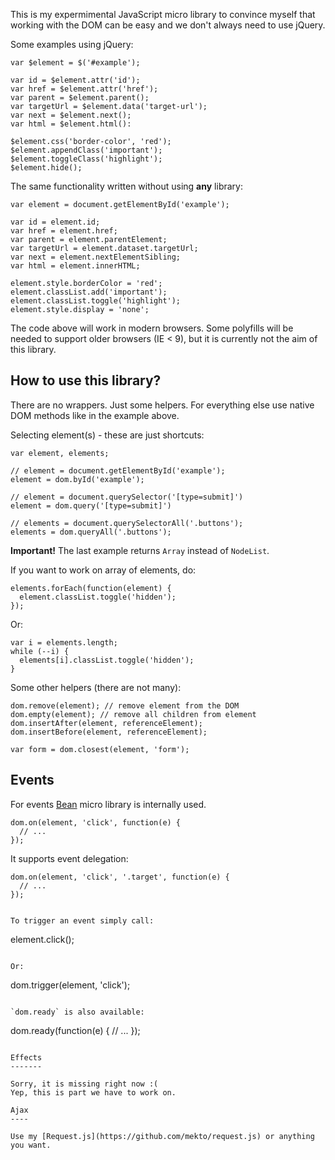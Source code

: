 This is my expermimental JavaScript micro library to convince myself that working with
the DOM can be easy and we don't always need to use jQuery.

Some examples using jQuery:

```
var $element = $('#example');

var id = $element.attr('id');
var href = $element.attr('href');
var parent = $element.parent();
var targetUrl = $element.data('target-url');
var next = $element.next();
var html = $element.html():

$element.css('border-color', 'red');
$element.appendClass('important');
$element.toggleClass('highlight');
$element.hide();
```

The same functionality written without using __any__ library:

```
var element = document.getElementById('example');

var id = element.id;
var href = element.href;
var parent = element.parentElement;
var targetUrl = element.dataset.targetUrl;
var next = element.nextElementSibling;
var html = element.innerHTML;

element.style.borderColor = 'red';
element.classList.add('important');
element.classList.toggle('highlight');
element.style.display = 'none';
```

The code above will work in modern browsers. Some polyfills will be needed to support
older browsers (IE < 9), but it is currently not the aim of this library.

How to use this library?
------------------------

There are no wrappers. Just some helpers. For everything else use native DOM methods like
in the example above.

Selecting element(s) - these are just shortcuts:

```
var element, elements;

// element = document.getElementById('example');
element = dom.byId('example');

// element = document.querySelector('[type=submit]')
element = dom.query('[type=submit]')

// elements = document.querySelectorAll('.buttons');
elements = dom.queryAll('.buttons');
```

__Important!__ The last example returns `Array` instead of `NodeList`.

If you want to work on array of elements, do:

```
elements.forEach(function(element) {
  element.classList.toggle('hidden');
});
```

Or:

```
var i = elements.length;
while (--i) {
  elements[i].classList.toggle('hidden');
}
```

Some other helpers (there are not many):

```
dom.remove(element); // remove element from the DOM
dom.empty(element); // remove all children from element
dom.insertAfter(element, referenceElement);
dom.insertBefore(element, referenceElement);

var form = dom.closest(element, 'form');
```

Events
------

For events [Bean](https://github.com/fat/bean/) micro library is internally used.

```
dom.on(element, 'click', function(e) {
  // ...
});
```

It supports event delegation:

```
dom.on(element, 'click', '.target', function(e) {
  // ...
});


To trigger an event simply call:

```
element.click();
```

Or:

```
dom.trigger(element, 'click');
```

`dom.ready` is also available:

```
dom.ready(function(e) {
  // ...
});
```

Effects
-------

Sorry, it is missing right now :(
Yep, this is part we have to work on.

Ajax
----

Use my [Request.js](https://github.com/mekto/request.js) or anything you want.
